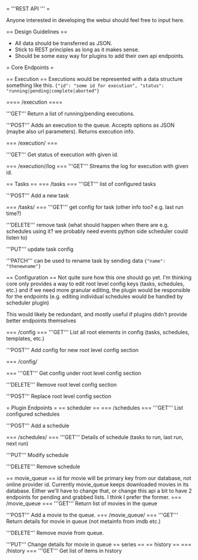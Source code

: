 = '''REST API ''' =

Anyone interested in developing the webui should feel free to input here.

== Design Guidelines ==

- All data should be transferred as JSON.
- Stick to REST principles as long as it makes sense.
- Should be some easy way for plugins to add their own api endpoints.

= Core Endpoints =

== Execution ==
Executions would be represented with a data structure something like this.
`{"id": "some id for execution", "status": "running|pending|complete|aborted"}`

==== /execution ====

'''GET'''
Return a list of running/pending executions.

'''POST'''
Adds an execution to the queue. Accepts options as JSON (maybe also url parameters).
Returns execution info.

=== /execution/<id> ===

'''GET'''
Get status of execution with given id.

=== /execution/<id>/log ===
'''GET''' Streams the log for execution with given id.

== Tasks ==
=== /tasks ===
'''GET''' list of configured tasks

'''POST''' Add a new task

=== /tasks/<taskname> ===
'''GET''' get config for task (other info too? e.g. last run time?)

'''DELETE''' remove task (what should happen when there are e.g. schedules using it? we probably need events python side scheduler could listen to)

'''PUT''' update task config

'''PATCH''' can be used to rename task by sending data `{"name": "thenewname"}`

== Configuration ==
Not quite sure how this one should go yet. I'm thinking core only provides a way to edit root level config keys (tasks, schedules, etc.) and if we need more granular editing, the plugin would be responsible for the endpoints (e.g. editing individual schedules would be handled by scheduler plugin)

This would likely be redundant, and mostly useful if plugins didn't provide better endpoints themselves

=== /config ===
'''GET''' List all root elements in config (tasks, schedules, templates, etc.)

'''POST''' Add config for new root level config section

=== /config/<section> ===
'''GET''' Get config under root level config section

'''DELETE''' Remove root level config section

'''POST''' Replace root level config section

= Plugin Endpoints =
== scheduler ==
=== /schedules ===
'''GET''' List configured schedules

'''POST''' Add a schedule

=== /schedules/<id> ===
'''GET''' Details of schedule (tasks to run, last run, next run)

'''PUT''' Modify schedule

'''DELETE''' Remove schedule

== movie_queue ==
id for movie will be primary key from our database, not online provider id.
Currently movie_queue keeps downloaded movies in its database. Either we'll have to change that, or change this api a bit to have 2 endpoints for pending and grabbed lists. I think I prefer the former.
=== /movie_queue ===
'''GET''' Return list of movies in the queue

'''POST''' Add a movie to the queue.
=== /movie_queue/<id> ===
'''GET''' Return details for movie in queue (not metainfo from imdb etc.)

'''DELETE''' Remove movie from queue.

'''PUT''' Change details for movie in queue
== series ==
== history ==
=== /history ===
'''GET''' Get list of items in history
